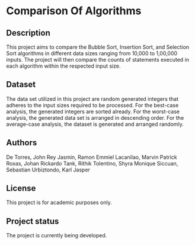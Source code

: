 # Comparison Of Algorithms



## Description

This project aims to compare the Bubble Sort, Insertion Sort, and Selection Sort algorithms in different data sizes ranging from 10,000 to 1,00,000 inputs. The project will then compare the counts of statements executed in each algorithm within the respected input size.

## Dataset

The data set utilized in this project are random generated integers that adheres to the input sizes required to be processed. For the best-case analysis, the generated integers are sorted already. For the worst-case analysis, the generated data set is arranged in descending order. For the average-case analysis, the dataset is generated and arranged randomly.

## Authors

De Torres, John Rey
Jasmin, Ramon Emmiel 
Lacanilao, Marvin Patrick 
Roxas, Johan Rickardo 
Tank, Rithik 
Tolentino, Shyra Monique 
Siccuan, Sebastian 
Urbiztondo, Karl Jasper

## License
This project is for academic purposes only.

## Project status
The project is currently being developed.
